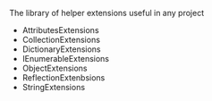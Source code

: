 The library of helper extensions useful in any project

* AttributesExtensions
* CollectionExtensions
* DictionaryExtensions
* IEnumerableExtensions
* ObjectExtensions
* ReflectionExtenbsions
* StringExtensions